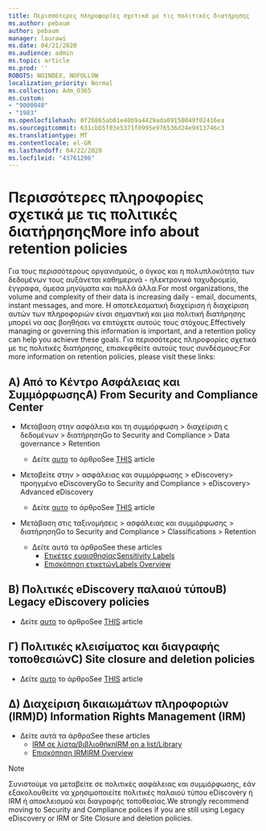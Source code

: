```yaml
---
title: Περισσότερες πληροφορίες σχετικά με τις πολιτικές διατήρησης
ms.author: pebaum
author: pebaum
manager: laurawi
ms.date: 04/21/2020
ms.audience: admin
ms.topic: article
ms.prod: ''
ROBOTS: NOINDEX, NOFOLLOW
localization_priority: Normal
ms.collection: Adm_O365
ms.custom:
- "9000048"
- "1983"
ms.openlocfilehash: 0f26865ab01e40b9a4429ada09150049f02416ea
ms.sourcegitcommit: 631cbb5f03e5371f0995e976536d24e9d13746c3
ms.translationtype: MT
ms.contentlocale: el-GR
ms.lasthandoff: 04/22/2020
ms.locfileid: "43761296"
---
```

# <a name="more-info-about-retention-policies"></a><span data-ttu-id="2aeef-102">Περισσότερες πληροφορίες σχετικά με τις πολιτικές διατήρησης</span><span class="sxs-lookup"><span data-stu-id="2aeef-102">More info about retention policies</span></span>

<span data-ttu-id="2aeef-103">Για τους περισσότερους οργανισμούς, ο όγκος και η πολυπλοκότητα των δεδομένων τους αυξάνεται καθημερινά - ηλεκτρονικό ταχυδρομείο, έγγραφα, άμεσα μηνύματα και πολλά άλλα.</span><span class="sxs-lookup"><span data-stu-id="2aeef-103">For most organizations, the volume and complexity of their data is increasing daily - email, documents, instant messages, and more.</span></span> <span data-ttu-id="2aeef-104">Η αποτελεσματική διαχείριση ή διαχείριση αυτών των πληροφοριών είναι σημαντική και μια πολιτική διατήρησης μπορεί να σας βοηθήσει να επιτύχετε αυτούς τους στόχους.</span><span class="sxs-lookup"><span data-stu-id="2aeef-104">Effectively managing or governing this information is important, and a retention policy can help you achieve these goals.</span></span> <span data-ttu-id="2aeef-105">Για περισσότερες πληροφορίες σχετικά με τις πολιτικές διατήρησης, επισκεφθείτε αυτούς τους συνδέσμους:</span><span class="sxs-lookup"><span data-stu-id="2aeef-105">For more information on retention policies, please visit these links:</span></span>

## <a name="a-from-security-and-compliance-center"></a><span data-ttu-id="2aeef-106">Α) Από το Κέντρο Ασφάλειας και Συμμόρφωσης</span><span class="sxs-lookup"><span data-stu-id="2aeef-106">A) From Security and Compliance Center</span></span>

- <span data-ttu-id="2aeef-107">Μετάβαση στην ασφάλεια και τη συμμόρφωση > διαχείριση ς δεδομένων > διατήρηση</span><span class="sxs-lookup"><span data-stu-id="2aeef-107">Go to Security and Compliance > Data governance > Retention</span></span>
  - <span data-ttu-id="2aeef-108">Δείτε [αυτο](https://docs.microsoft.com/office365/securitycompliance/retention-policies) το άρθρο</span><span class="sxs-lookup"><span data-stu-id="2aeef-108">See [THIS](https://docs.microsoft.com/office365/securitycompliance/retention-policies) article</span></span>

- <span data-ttu-id="2aeef-109">Μεταβείτε στην > ασφάλειας και συμμόρφωσης > eDiscovery> προηγμένο eDiscovery</span><span class="sxs-lookup"><span data-stu-id="2aeef-109">Go to Security and Compliance > eDiscovery> Advanced eDiscovery</span></span> 
  - <span data-ttu-id="2aeef-110">Δείτε [αυτο](https://docs.microsoft.com/office365/securitycompliance/ediscovery-cases) το άρθρο</span><span class="sxs-lookup"><span data-stu-id="2aeef-110">See [THIS](https://docs.microsoft.com/office365/securitycompliance/ediscovery-cases) article</span></span>

- <span data-ttu-id="2aeef-111">Μετάβαση στις ταξινομήσεις > ασφάλειας και συμμόρφωσης > διατήρηση</span><span class="sxs-lookup"><span data-stu-id="2aeef-111">Go to Security and Compliance > Classifications > Retention</span></span>
  - <span data-ttu-id="2aeef-112">Δείτε αυτά τα άρθρα</span><span class="sxs-lookup"><span data-stu-id="2aeef-112">See these articles</span></span>
    - [<span data-ttu-id="2aeef-113">Ετικέτες ευαισθησίας</span><span class="sxs-lookup"><span data-stu-id="2aeef-113">Sensitivity Labels</span></span>](https://docs.microsoft.com/office365/securitycompliance/sensitivity-labels)
    - [<span data-ttu-id="2aeef-114">Επισκόπηση ετικετών</span><span class="sxs-lookup"><span data-stu-id="2aeef-114">Labels Overview</span></span>](https://docs.microsoft.com/office365/securitycompliance/labels)

## <a name="b-legacy-ediscovery-policies"></a><span data-ttu-id="2aeef-115">Β) Πολιτικές eDiscovery παλαιού τύπου</span><span class="sxs-lookup"><span data-stu-id="2aeef-115">B) Legacy eDiscovery policies</span></span>

- <span data-ttu-id="2aeef-116">Δείτε [αυτο](https://support.office.com/article/Set-up-an-eDiscovery-Center-in-SharePoint-Online-A18F8975-AA7F-43B4-A7D6-001D14744D8E) το άρθρο</span><span class="sxs-lookup"><span data-stu-id="2aeef-116">See [THIS](https://support.office.com/article/Set-up-an-eDiscovery-Center-in-SharePoint-Online-A18F8975-AA7F-43B4-A7D6-001D14744D8E) article</span></span>

## <a name="c-site-closure-and-deletion-policies"></a><span data-ttu-id="2aeef-117">Γ) Πολιτικές κλεισίματος και διαγραφής τοποθεσιών</span><span class="sxs-lookup"><span data-stu-id="2aeef-117">C) Site closure and deletion policies</span></span>

- <span data-ttu-id="2aeef-118">Δείτε [αυτο](https://support.office.com/article/Use-policies-for-site-closure-and-deletion-A8280D82-27FD-48C5-9ADF-8A5431208BA5) το άρθρο</span><span class="sxs-lookup"><span data-stu-id="2aeef-118">See [THIS](https://support.office.com/article/Use-policies-for-site-closure-and-deletion-A8280D82-27FD-48C5-9ADF-8A5431208BA5) article</span></span>  

## <a name="d-information-rights-management-irm"></a><span data-ttu-id="2aeef-119">Δ) Διαχείριση δικαιωμάτων πληροφοριών (IRM)</span><span class="sxs-lookup"><span data-stu-id="2aeef-119">D) Information Rights Management (IRM)</span></span>

- <span data-ttu-id="2aeef-120">Δείτε αυτά τα άρθρα</span><span class="sxs-lookup"><span data-stu-id="2aeef-120">See these articles</span></span>
  - [<span data-ttu-id="2aeef-121">IRM σε λίστα/βιβλιοθήκη</span><span class="sxs-lookup"><span data-stu-id="2aeef-121">IRM on a list/Library</span></span>](https://support.office.com/article/apply-information-rights-management-to-a-list-or-library-3bdb5c4e-94fc-4741-b02f-4e7cc3c54aa1)
  - [<span data-ttu-id="2aeef-122">Επισκόπηση IRM</span><span class="sxs-lookup"><span data-stu-id="2aeef-122">IRM Overview</span></span>](https://support.office.com/article/create-and-apply-information-management-policies-eb501fe9-2ef6-4150-945a-65a6451ee9e9)

> [!Note]
> <span data-ttu-id="2aeef-123">Συνιστούμε να μεταβείτε σε πολιτικές ασφάλειας και συμμόρφωσης, εάν εξακολουθείτε να χρησιμοποιείτε πολιτικές παλαιού τύπου eDiscovery ή IRM ή αποκλεισμού και διαγραφής τοποθεσίας.</span><span class="sxs-lookup"><span data-stu-id="2aeef-123">We strongly recommend moving to Security and Compliance polices if you are still using Legacy eDiscovery or IRM or Site Closure and deletion policies.</span></span>
